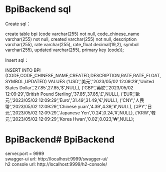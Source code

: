 # BpiBackend sql
Create sql：

create table bpi (code varchar(255) not null, code_chinese_name varchar(255) not null, created varchar(255) not null, description varchar(255), rate varchar(255), rate_float decimal(19,2), symbol varchar(255), updated varchar(255), primary key (code));

Insert sql：

INSERT INTO BPI (CODE,CODE_CHINESE_NAME,CREATED,DESCRIPTION,RATE,RATE_FLOAT,SYMBOL,UPDATED) VALUES
	 ('USD','美元','2023/05/02 12:09:29','United States Dollar','27.85',27.85,'$',NULL),
	 ('GBP','英镑','2023/05/02 12:09:29','British Pound Sterling','37.85',37.85,'£',NULL),
	 ('EUR','歐元','2023/05/02 12:09:29','Euro','31.49',31.49,'€',NULL),
	 ('CNY','人民幣','2023/05/02 12:09:29','Chinese yuan','4.39',4.39,'¥',NULL),
	 ('JPY','日元','2023/05/02 12:09:29','Japanese Yen','0.24',0.24,'¥',NULL),
	 ('KRW','韓元','2023/05/02 12:09:29','Korea Hwan','0.02',0.023,'₩',NULL);


# BpiBackend# BpiBackend
server.port = 9999
<br>
swagger-ui url: http://localhost:9999/swagger-ui/
<br>
h2 console url: http://localhost:9999/h2-console/
